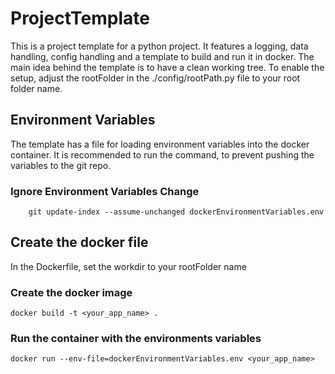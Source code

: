 # ProjectTemplate
This is a project template for a python project. It features a logging, data handling, config handling and a template to build and run it in docker. The main idea behind the template is to have a clean working tree.
To enable the setup, adjust the rootFolder in the ./config/rootPath.py file to your root folder name.

## Environment Variables
The template has a file for loading environment variables into the docker container. It is recommended to run the command, to prevent pushing the variables to the git repo.
### Ignore Environment Variables Change
        git update-index --assume-unchanged dockerEnvironmentVariables.env

## Create the docker file
In the Dockerfile, set the workdir to your rootFolder name

### Create the docker image
    docker build -t <your_app_name> .
### Run the container with the environments variables
    docker run --env-file=dockerEnvironmentVariables.env <your_app_name>
